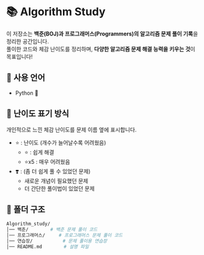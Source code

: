 # 📚 Algorithm Study

이 저장소는 **백준(BOJ)과 프로그래머스(Programmers)의 알고리즘 문제 풀이 기록**을 정리한 공간입니다.  
풀이한 코드와 체감 난이도를 정리하며, **다양한 알고리즘 문제 해결 능력을 키우는 것**이 목표입니다!

## 🚀 사용 언어

- Python 🐍

## 🎯 난이도 표기 방식

개인적으로 느낀 체감 난이도를 문제 이름 옆에 표시합니다.

- ⭐ : 난이도 (개수가 늘어날수록 어려웠음)
  - ⭐ : 쉽게 해결
  - ⭐x5 : 매우 어려웠음
- ❣️ : (좀 더 쉽게 풀 수 있었던 문제)
  - 새로운 개념이 필요했던 문제
  - 더 간단한 풀이법이 있었던 문제

## 📂 폴더 구조

```bash
Algorithm_study/
│── 백준/        # 백준 문제 풀이 코드
│── 프로그래머스/     # 프로그래머스 문제 풀이 코드
│── 연습장/           # 문제 풀이용 연습장
│── README.md        # 설명 파일
```
